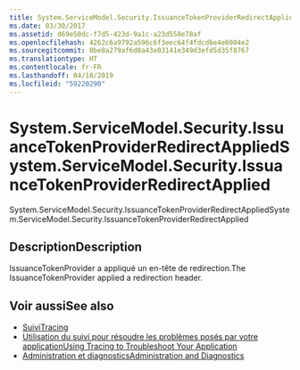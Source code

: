 ```yaml
---
title: System.ServiceModel.Security.IssuanceTokenProviderRedirectApplied
ms.date: 03/30/2017
ms.assetid: d69e50dc-f7d5-423d-9a1c-a23d558e78af
ms.openlocfilehash: 4262c6a9792a596c6f3eec64f4fdcd6e4e6004e2
ms.sourcegitcommit: 0be8a279af6d8a43e03141e349d3efd5d35f8767
ms.translationtype: HT
ms.contentlocale: fr-FR
ms.lasthandoff: 04/18/2019
ms.locfileid: "59220290"
---
```

# <a name="systemservicemodelsecurityissuancetokenproviderredirectapplied"></a><span data-ttu-id="5aefe-102">System.ServiceModel.Security.IssuanceTokenProviderRedirectApplied</span><span class="sxs-lookup"><span data-stu-id="5aefe-102">System.ServiceModel.Security.IssuanceTokenProviderRedirectApplied</span></span>
<span data-ttu-id="5aefe-103">System.ServiceModel.Security.IssuanceTokenProviderRedirectApplied</span><span class="sxs-lookup"><span data-stu-id="5aefe-103">System.ServiceModel.Security.IssuanceTokenProviderRedirectApplied</span></span>  
  
## <a name="description"></a><span data-ttu-id="5aefe-104">Description</span><span class="sxs-lookup"><span data-stu-id="5aefe-104">Description</span></span>  
 <span data-ttu-id="5aefe-105">IssuanceTokenProvider a appliqué un en-tête de redirection.</span><span class="sxs-lookup"><span data-stu-id="5aefe-105">The IssuanceTokenProvider applied a redirection header.</span></span>  
  
## <a name="see-also"></a><span data-ttu-id="5aefe-106">Voir aussi</span><span class="sxs-lookup"><span data-stu-id="5aefe-106">See also</span></span>

- [<span data-ttu-id="5aefe-107">Suivi</span><span class="sxs-lookup"><span data-stu-id="5aefe-107">Tracing</span></span>](../../../../../docs/framework/wcf/diagnostics/tracing/index.md)
- [<span data-ttu-id="5aefe-108">Utilisation du suivi pour résoudre les problèmes posés par votre application</span><span class="sxs-lookup"><span data-stu-id="5aefe-108">Using Tracing to Troubleshoot Your Application</span></span>](../../../../../docs/framework/wcf/diagnostics/tracing/using-tracing-to-troubleshoot-your-application.md)
- [<span data-ttu-id="5aefe-109">Administration et diagnostics</span><span class="sxs-lookup"><span data-stu-id="5aefe-109">Administration and Diagnostics</span></span>](../../../../../docs/framework/wcf/diagnostics/index.md)

